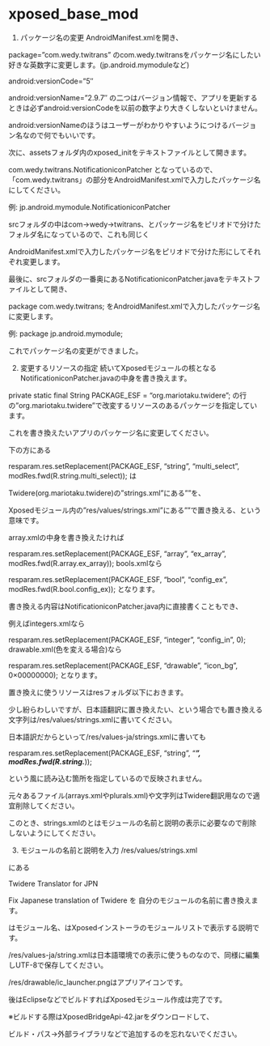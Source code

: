 xposed_base_mod
===============

1. パッケージ名の変更
AndroidManifest.xmlを開き、

package=”com.wedy.twitrans”
のcom.wedy.twitransをパッケージ名にしたい好きな英数字に変更します。(jp.android.mymoduleなど)

android:versionCode=”5″

android:versionName=”2.9.7″
の二つはバージョン情報で、アプリを更新するときは必ずandroid:versionCodeを以前の数字より大きくしないといけません。

android:versionNameのほうはユーザーがわかりやすいようにつけるバージョン名なので何でもいいです。

 

次に、assetsフォルダ内のxposed_initをテキストファイルとして開きます。

com.wedy.twitrans.NotificationiconPatcher
となっているので、「com.wedy.twitrans」の部分をAndroidManifest.xmlで入力したパッケージ名にしてください。

例: jp.android.mymodule.NotificationiconPatcher

srcフォルダの中はcom→wedy→twitrans、とパッケージ名をピリオドで分けたフォルダ名になっているので、これも同じく

AndroidManifest.xmlで入力したパッケージ名をピリオドで分けた形にしてそれぞれ変更します。

最後に、srcフォルダの一番奥にあるNotificationiconPatcher.javaをテキストファイルとして開き、

package com.wedy.twitrans;
をAndroidManifest.xmlで入力したパッケージ名に変更します。

例: package jp.android.mymodule;

 

これでパッケージ名の変更ができました。

2. 変更するリソースの指定
続いてXposedモジュールの核となるNotificationiconPatcher.javaの中身を書き換えます。

private static final String PACKAGE_ESF = “org.mariotaku.twidere”;
の行の”org.mariotaku.twidere”で改変するリソースのあるパッケージを指定しています。

これを書き換えたいアプリのパッケージ名に変更してください。

 

下の方にある

resparam.res.setReplacement(PACKAGE_ESF, “string”, “multi_select”, modRes.fwd(R.string.multi_select));
は

Twidere(org.mariotaku.twidere)の”strings.xml”にある”<string name=”multi_select”>”を、

Xposedモジュール内の”res/values/strings.xml”にある”<string name=”multi_select”>”で置き換える、という意味です。

 

array.xmlの中身を書き換えたければ

resparam.res.setReplacement(PACKAGE_ESF, “array”, “ex_array”, modRes.fwd(R.array.ex_array));
bools.xmlなら

resparam.res.setReplacement(PACKAGE_ESF, “bool”, “config_ex”, modRes.fwd(R.bool.config_ex));
となります。

書き換える内容はNotificationiconPatcher.java内に直接書くこともでき、

例えばintegers.xmlなら

resparam.res.setReplacement(PACKAGE_ESF, “integer”, “config_in”, 0);
drawable.xml(色を変える場合)なら

resparam.res.setReplacement(PACKAGE_ESF, “drawable”, “icon_bg”, 0×00000000);
となります。

 

置き換えに使うリソースはresフォルダ以下におきます。

少し紛らわしいですが、日本語翻訳に置き換えたい、という場合でも置き換える文字列は/res/values/strings.xmlに書いてください。

日本語訳だからといって/res/values-ja/strings.xmlに書いても

resparam.res.setReplacement(PACKAGE_ESF, “string”, “***”, modRes.fwd(R.string.***));

という風に読み込む箇所を指定しているので反映されません。

 

元々あるファイル(arrays.xmlやplurals.xml)や文字列はTwidere翻訳用なので適宜削除してください。

このとき、strings.xmlの<string name=”app_name”>と<string name=”app_description”>はモジュールの名前と説明の表示に必要なので削除しないようにしてください。

 

3. モジュールの名前と説明を入力
/res/values/strings.xml

にある

<string name=”app_name”>Twidere Translator for JPN</string>

<string name=”app_description”>Fix Japanese translation of Twidere</string>
を 自分のモジュールの名前に書き換えます。

<string name=”app_name”>はモジュール名、<string name=”app_description”>はXposedインストーラのモジュールリストで表示する説明です。

/res/values-ja/string.xmlは日本語環境での表示に使うものなので、同様に編集しUTF-8で保存してください。

 

/res/drawable/ic_launcher.pngはアプリアイコンです。

 

後はEclipseなどでビルドすればXposedモジュール作成は完了です。

※ビルドする際はXposedBridgeApi-42.jarをダウンロードして、

ビルド・パス→外部ライブラリなどで追加するのを忘れないでください。
